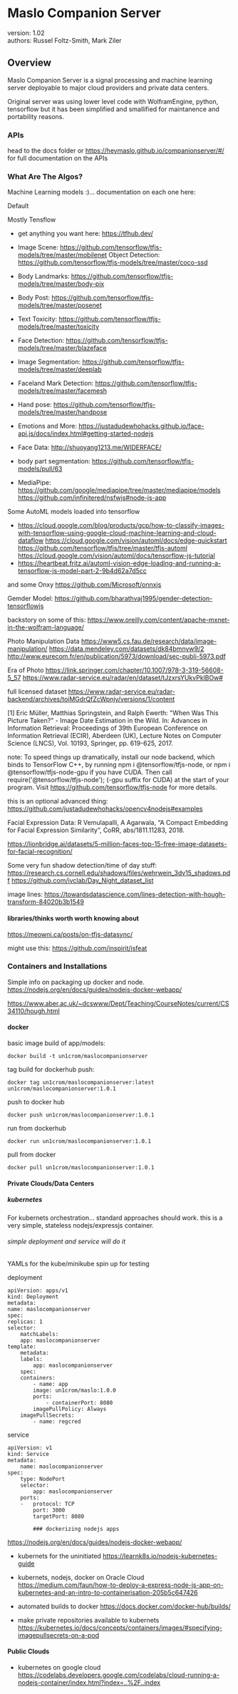 # Maslo Companion Server  

version: 1.02  
authors: Russel Foltz-Smith, Mark Ziler  
  
## Overview  
Maslo Companion Server is a signal processing and machine learning server deployable to major cloud providers and private data centers.

Original server was using lower level code with WolframEngine, python, tensorflow but it has been simplified and smallified for maintanence and portability reasons.

### APIs

head to the docs folder or https://heymaslo.github.io/companionserver/#/ for full documentation on the APIs

### What Are The Algos?
Machine Learning models :)... documentation on each one here:  



Default

Mostly Tensflow
* get anything you want here: https://tfhub.dev/

* Image Scene: https://github.com/tensorflow/tfjs-models/tree/master/mobilenet
Object Detection: https://github.com/tensorflow/tfjs-models/tree/master/coco-ssd
* Body Landmarks: https://github.com/tensorflow/tfjs-models/tree/master/body-pix
* Body Post: https://github.com/tensorflow/tfjs-models/tree/master/posenet
* Text Toxicity: https://github.com/tensorflow/tfjs-models/tree/master/toxicity
* Face Detection: https://github.com/tensorflow/tfjs-models/tree/master/blazeface
* Image Segmentation: https://github.com/tensorflow/tfjs-models/tree/master/deeplab
* Faceland Mark Detection: https://github.com/tensorflow/tfjs-models/tree/master/facemesh
* Hand pose: https://github.com/tensorflow/tfjs-models/tree/master/handpose
* Emotions and More: https://justadudewhohacks.github.io/face-api.js/docs/index.html#getting-started-nodejs
* Face Data: http://shuoyang1213.me/WIDERFACE/
* body part segmentation: https://github.com/tensorflow/tfjs-models/pull/63

* MediaPipe: https://github.com/google/mediapipe/tree/master/mediapipe/models
https://github.com/infinitered/nsfwjs#node-js-app

Some AutoML models loaded into tensorflow
* https://cloud.google.com/blog/products/gcp/how-to-classify-images-with-tensorflow-using-google-cloud-machine-learning-and-cloud-dataflow
https://cloud.google.com/vision/automl/docs/edge-quickstart
https://github.com/tensorflow/tfjs/tree/master/tfjs-automl
https://cloud.google.com/vision/automl/docs/tensorflow-js-tutorial
* https://heartbeat.fritz.ai/automl-vision-edge-loading-and-running-a-tensorflow-js-model-part-2-9b4d62a7d5cc

and some Onxy
https://github.com/Microsoft/onnxjs

Gemder Model:
https://github.com/bharathvaj1995/gender-detection-tensorflowjs

backstory on some of this:
https://www.oreilly.com/content/apache-mxnet-in-the-wolfram-language/

Photo Manipulation Data
https://www5.cs.fau.de/research/data/image-manipulation/
https://data.mendeley.com/datasets/dk84bmnyw9/2
http://www.eurecom.fr/en/publication/5973/download/sec-publi-5973.pdf

Era of Photo
https://link.springer.com/chapter/10.1007/978-3-319-56608-5_57
https://www.radar-service.eu/radar/en/dataset/tJzxrsYUkvPklBOw#

full licensed dataset
https://www.radar-service.eu/radar-backend/archives/toiMGdrQfZcWpnjy/versions/1/content

[1] Eric Müller, Matthias Springstein, and Ralph Ewerth: 
"When Was This Picture Taken?" - Image Date Estimation in the Wild. 
In: Advances in Information Retrieval: Proceedings of 39th European Conference on Information Retrieval (ECIR), 
Aberdeen (UK), Lecture Notes on Computer Science (LNCS), Vol. 10193, Springer, pp. 619-625, 2017.



note:  To speed things up dramatically, install our node backend, which binds to TensorFlow C++, by running npm i @tensorflow/tfjs-node, or npm i @tensorflow/tfjs-node-gpu if you have CUDA. Then call require('@tensorflow/tfjs-node'); (-gpu suffix for CUDA) at the start of your program. Visit https://github.com/tensorflow/tfjs-node for more details.

this is an optional advanced thing:
https://github.com/justadudewhohacks/opencv4nodejs#examples

Facial Expression Data: R Vemulapalli, A Agarwala, “A Compact Embedding for Facial Expression Similarity”, CoRR, abs/1811.11283, 2018.

https://lionbridge.ai/datasets/5-million-faces-top-15-free-image-datasets-for-facial-recognition/

Some very fun shadow detection/time of day stuff:
https://research.cs.cornell.edu/shadows/files/wehrwein_3dv15_shadows.pdf
https://github.com/ivclab/Day_Night_dataset_list

image lines:
https://towardsdatascience.com/lines-detection-with-hough-transform-84020b3b1549

#### libraries/thinks worth worth knowing about

https://meowni.ca/posts/on-tfjs-datasync/

might use this:
https://github.com/inspirit/jsfeat


### Containers and Installations

Simple info on packaging up docker and node.  https://nodejs.org/en/docs/guides/nodejs-docker-webapp/

https://www.aber.ac.uk/~dcswww/Dept/Teaching/CourseNotes/current/CS34110/hough.html

#### docker

basic image build of app/models:

    docker build -t un1crom/maslocompanionserver

tag build for dockerhub push:

    docker tag un1crom/maslocompanionserver:latest un1crom/maslocompanionserver:1.0.1

push to docker hub

    docker push un1crom/maslocompanionserver:1.0.1

run from dockerhub

    docker run un1crom/maslocompanionserver:1.0.1

pull from docker

    docker pull un1crom/maslocompanionserver:1.0.1


#### Private Clouds/Data Centers
##### kubernetes
For kubernets orchestration... standard approaches should work.  this is a very simple, stateless nodejs/expressjs container.

###### simple deployment and service will do it

YAMLs for the kube/minikube spin up for testing

deployment

    apiVersion: apps/v1
    kind: Deployment
    metadata:
    name: maslocompanionserver
    spec:
    replicas: 1
    selector:
        matchLabels:
        app: maslocompanionserver
    template:
        metadata:
        labels:
            app: maslocompanionserver
        spec:
        containers:
            - name: app
            image: un1crom/maslo:1.0.0
            ports:
                - containerPort: 8080
            imagePullPolicy: Always
        imagePullSecrets:
            - name: regcred

service

    apiVersion: v1
    kind: Service
    metadata:
        name: maslocompanionserver
    spec:
        type: NodePort
        selector:
            app: maslocompanionserver
        ports:
        -   protocol: TCP
            port: 3000
            targetPort: 8080
            
            ### dockerizing nodejs apps


https://nodejs.org/en/docs/guides/nodejs-docker-webapp/

* kubernets for the uninitiated
https://learnk8s.io/nodejs-kubernetes-guide


* kubernets, nodejs, docker on Oracle Cloud
https://medium.com/faun/how-to-deploy-a-express-node-js-app-on-kubernetes-and-an-intro-to-containerisation-205b5c647426

* automated builds to docker
https://docs.docker.com/docker-hub/builds/

* make private repositories available to kubernets
https://kubernetes.io/docs/concepts/containers/images/#specifying-imagepullsecrets-on-a-pod

#### Public Clouds
* kubernetes on google cloud
https://codelabs.developers.google.com/codelabs/cloud-running-a-nodejs-container/index.html?index=..%2F..index

